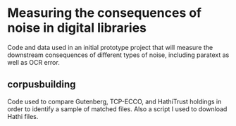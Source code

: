 Measuring the consequences of noise in digital libraries
=========================================================

Code and data used in an initial prototype project that will measure the downstream consequences of different types of noise, including paratext as well as OCR error.

corpusbuilding
--------------

Code used to compare Gutenberg, TCP-ECCO, and HathiTrust holdings in order to identify a sample of matched files. Also a script I used to download Hathi files.


